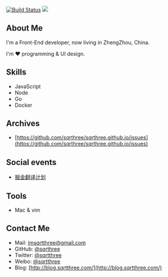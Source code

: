 [![Build Status](https://travis-ci.org/sqrthree/MyBlog.svg?branch=master)](https://travis-ci.org/sqrthree/MyBlog) [![](https://david-dm.org/sqrthree/lite.svg)](http://blog.sqrtthree.com/)

## About Me

I'm a Front-End developer, now living in ZhengZhou, China.

I'm ❤  programming & UI design.

## Skills

- JavaScript
- Node
- Go
- Docker

## Archives

* [https://github.com/sqrthree/sqrthree.github.io/issues](https://github.com/sqrthree/sqrthree.github.io/issues)

## Social events

* [掘金翻译计划](https://github.com/xitu/gold-miner)

## Tools

* Mac & vim

## Contact Me

- Mail: [imsqrtthree@gmail.com](mailto:imsqrtthree@gmail.com)
- GitHub: [@sqrthree](https://github.com/sqrthree)
- Twitter: [@sqrtthree](https://twitter.com/sqrtthree)
- Weibo: [@sqrtthree](http://weibo.com/sqrtthree)
- Blog: [http://blog.sqrtthree.com/](http://blog.sqrtthree.com/)
